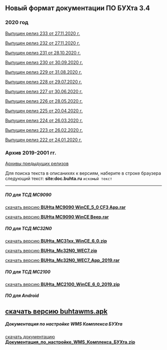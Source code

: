 ## Новый формат документации ПО БУХта 3.4

### 2020 год

[Выпущен релиз 233 от 27.11.2020 г.](releases/233/233.md)

[Выпущен релиз 232 от 27.11.2020 г.](releases/232/232.md)

[Выпущен релиз 231 от 28.10.2020 г.](releases/231/231.md)

[Выпущен релиз 230 от 30.09.2020 г.](releases/230/230.md)

[Выпущен релиз 229 от 31.08.2020 г.](releases/229/229.md)

[Выпущен релиз 228 от 29.07.2020 г.](releases/228/228.md)

[Выпущен релиз 227 от 30.06.2020 г.](releases/227/227.md)

[Выпущен релиз 226 от 28.05.2020 г.](releases/226/226.md)

[Выпущен релиз 225 от 20.04.2020 г.](releases/225/225.md)

[Выпущен релиз 224 от 26.03.2020 г.](releases/224/224.md)

[Выпущен релиз 223 от 26.02.2020 г.](releases/223/223.md)

[Выпущен релиз 222 от 24.01.2020 г.](releases/222/222.md)


### Архив 2019-2001 гг.
[Архивы предыдущих релизов](ArchiveReleases.md)

>
Для поиска текста в описанихях к версиям, наберите в строке браузера
следующий текст:
__site:doc.buhta.ru__ ```искомый текст```

-------
##### ПО для ТСД MC9090
>
[скачать версию **BUHta MC9090 WinCE_5_0 CF3 App.rar**](BUHta_MC9090_WinCE_5_0_CF3_App.rar)
>
[скачать версию **BUHta MC9090 WinCE Beep.rar**](BUHta_MC9090_WinCE_Beep.rar)

##### ПО для ТСД MC32N0
>
[скачать версию **BUHta_MC31xx_WinCE_6_0.zip**](BUHta_MC31xx_WinCE_6_0.zip)
>
[скачать версию **BUHta_Mc32N0_WEC7.zip**](BUHta_Mc32N0_WEC7.zip)
>
[скачать версию **BUHta_Mc32N0_WEC7_App_2019.rar**](BUHta_Mc32N0_WEC7_App_2019.rar)

##### ПО для ТСД MC2100
>
[скачать версию **BUHta_MC2100_WinCE_6_0_2019.zip**](BUHta_MC2100_WinCE_6_0_2019.zip)

##### ПО для Android
>
[скачать версию **buhtawms.apk**](buhtawms.apk)
--------
##### Документация по настройке WMS Комплекса БУХта
[скачать документацию **Документация_по_настройке_WMS_Комплекса_БУХта.zip**](Документация_по_настройке_WMS_Комплекса_БУХта.zip)
